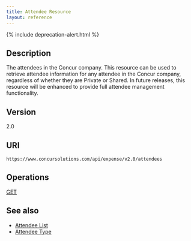 ```yaml
---
title: Attendee Resource
layout: reference
---
```


{% include deprecation-alert.html %}

## Description
The attendees in the Concur company. This resource can be used to retrieve attendee information for any attendee in the Concur company, regardless of whether they are Private or Shared. In future releases, this resource will be enhanced to provide full attendee management functionality.

## Version
2.0

## URI

```
https://www.concursolutions.com/api/expense/v2.0/attendees
```

## Operations
[GET][2]

## See also
* [Attendee List][3]
* [Attendee Type ][4]

[2]: /api-reference-deprecated/version-two/attendees/attendee-resource-get.html
[3]: /api-reference-deprecated/version-one/attendees/attendee-list-resource.html
[4]: /api-reference-deprecated/version-one/attendee-types/attendee-type-resource.html
